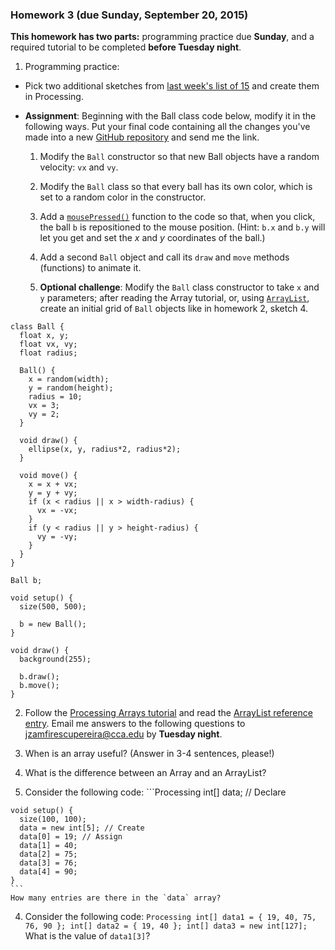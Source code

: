 ### Homework 3 (due Sunday, September 20, 2015)

**This homework has two parts:** programming practice due **Sunday**, and a required tutorial to be completed **before Tuesday night**.

1. Programming practice:
  - Pick two additional sketches from [last week's list of 15](week2.md) and create them in Processing.
  
  - **Assignment**: Beginning with the Ball class code below, modify it in the following ways. Put your final code containing all the changes you've made into a new [GitHub repository](../github-guide.md#to-create-a-new-repository) and send me the link.

    1. Modify the `Ball` constructor so that new Ball objects have a random velocity: `vx` and `vy`.

    2. Modify the `Ball` class so that every ball has its own color, which is set to a random color in the constructor.

    3. Add a [`mousePressed()`](https://processing.org/reference/mousePressed_.html) function to the code so that, when you click, the ball `b` is repositioned to the mouse position. (Hint: `b.x` and `b.y` will let you get and set the *x* and *y* coordinates of the ball.)

    4. Add a second `Ball` object and call its `draw` and `move` methods (functions) to animate it.

    5. **Optional challenge**: Modify the `Ball` class constructor to take `x` and `y` parameters; after reading the Array tutorial, or, using [`ArrayList`](https://processing.org/reference/ArrayList.html), create an initial grid of `Ball` objects like in homework 2, sketch 4.

  ```Processing
  class Ball {
    float x, y;
    float vx, vy;
    float radius;

    Ball() {
      x = random(width);
      y = random(height);
      radius = 10;
      vx = 3;
      vy = 2;
    }

    void draw() {
      ellipse(x, y, radius*2, radius*2);
    }

    void move() {
      x = x + vx;
      y = y + vy;
      if (x < radius || x > width-radius) {
        vx = -vx;
      }
      if (y < radius || y > height-radius) {
        vy = -vy;
      }
    }
  }

  Ball b;

  void setup() {
    size(500, 500);

    b = new Ball();
  }

  void draw() {
    background(255);

    b.draw();
    b.move();
  }
  ```

2. Follow the [Processing Arrays tutorial](https://processing.org/tutorials/arrays/) and read the [ArrayList reference entry](https://processing.org/reference/ArrayList.html). Email me answers to the following questions to [jzamfirescupereira@cca.edu](mailto:jzamfirescupereira@cca.edu) by **Tuesday night**.
  1. When is an array useful? (Answer in 3-4 sentences, please!)
  
  2. What is the difference between an Array and an ArrayList?
  
  3. Consider the following code:
    ```Processing
    int[] data; // Declare

    void setup() {
      size(100, 100);
      data = new int[5]; // Create
      data[0] = 19; // Assign
      data[1] = 40;
      data[2] = 75;
      data[3] = 76;
      data[4] = 90;
    }
    ```
    How many entries are there in the `data` array?
    
  4. Consider the following code:
    ```Processing
    int[] data1 = { 19, 40, 75, 76, 90 };
    int[] data2 = { 19, 40 };
    int[] data3 = new int[127];
    ```
    What is the value of `data1[3]`?
    
